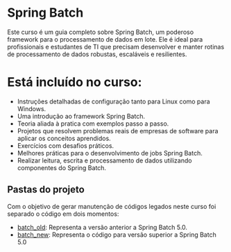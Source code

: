 # Spring Batch

Este curso é um guia completo sobre Spring Batch, um poderoso framework para o processamento de dados em lote. Ele é ideal para profissionais e estudantes de TI que precisam desenvolver e manter rotinas de processamento de dados robustas, escaláveis e resilientes.

# Está incluído no curso:

- Instruções detalhadas de configuração tanto para Linux como para Windows.
- Uma introdução ao framework Spring Batch.
- Teoria aliada à pratica com exemplos passo a passo.
- Projetos que resolvem problemas reais de empresas de software para aplicar os conceitos aprendidos.
- Exercícios com desafios práticos.
- Melhores práticas para o desenvolvimento de jobs Spring Batch.
- Realizar leitura, escrita e processamento de dados utilizando componentes do Spring Batch.

## Pastas do projeto

Com o objetivo de gerar manutenção de códigos legados neste curso foi separado o código em dois momentos:

- [batch_old](https://github.com/GabryelBoeira/spring_batch_udemy/tree/main/batch_old): Representa a versão anterior a Spring Batch 5.0.
- [batch_new](https://github.com/GabryelBoeira/spring_batch_udemy/tree/main/batch_new): Representa o código para versão superior a Spring Batch 5.0
